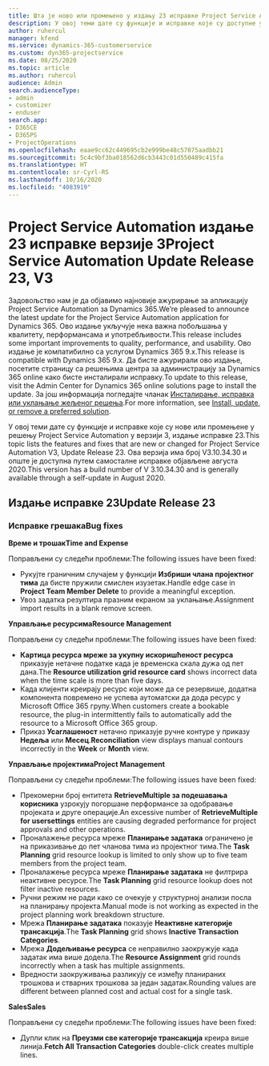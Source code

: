 ```yaml
---
title: Шта је ново или промењено у издању 23 исправке Project Service Automation верзије 3
description: У овој теми дате су функције и исправке које су доступне у издању 23 исправке за Project Service Automation верзије 3.
author: ruhercul
manager: kfend
ms.service: dynamics-365-customerservice
ms.custom: dyn365-projectservice
ms.date: 08/25/2020
ms.topic: article
ms.author: ruhercul
audience: Admin
search.audienceType:
- admin
- customizer
- enduser
search.app:
- D365CE
- D365PS
- ProjectOperations
ms.openlocfilehash: eaae9cc62c449695cb2e999be48c57075aadbb21
ms.sourcegitcommit: 5c4c9bf3ba018562d6cb3443c01d550489c415fa
ms.translationtype: HT
ms.contentlocale: sr-Cyrl-RS
ms.lasthandoff: 10/16/2020
ms.locfileid: "4083919"
---
```

# <a name="project-service-automation-update-release-23-v3"></a><span data-ttu-id="bba84-103">Project Service Automation издање 23 исправке верзије 3</span><span class="sxs-lookup"><span data-stu-id="bba84-103">Project Service Automation Update Release 23, V3</span></span>

<span data-ttu-id="bba84-104">Задовољство нам је да објавимо најновије ажурирање за апликацију Project Service Automation за Dynamics 365.</span><span class="sxs-lookup"><span data-stu-id="bba84-104">We’re pleased to announce the latest update for the Project Service Automation application for Dynamics 365.</span></span> <span data-ttu-id="bba84-105">Ово издање укључује нека важна побољшања у квалитету, перформансама и употребљивости.</span><span class="sxs-lookup"><span data-stu-id="bba84-105">This release includes some important improvements to quality, performance, and usability.</span></span> <span data-ttu-id="bba84-106">Ово издање је компатибилно са услугом Dynamics 365 9.x.</span><span class="sxs-lookup"><span data-stu-id="bba84-106">This release is compatible with Dynamics 365 9.x.</span></span> <span data-ttu-id="bba84-107">Да бисте ажурирали ово издање, посетите страницу са решењима центра за администрацију за Dynamics 365 online како бисте инсталирали исправку.</span><span class="sxs-lookup"><span data-stu-id="bba84-107">To update to this release, visit the Admin Center for Dynamics 365 online solutions page to install the update.</span></span> <span data-ttu-id="bba84-108">За још информација погледајте чланак [Инсталирање, исправка или уклањање жељеног решења](https://docs.microsoft.com/power-platform/admin/install-remove-preferred-solution).</span><span class="sxs-lookup"><span data-stu-id="bba84-108">For more information, see [Install, update, or remove a preferred solution](https://docs.microsoft.com/power-platform/admin/install-remove-preferred-solution).</span></span>

<span data-ttu-id="bba84-109">У овој теми дате су функције и исправке које су нове или промењене у решењу Project Service Automation у верзији 3, издање исправке 23.</span><span class="sxs-lookup"><span data-stu-id="bba84-109">This topic lists the features and fixes that are new or changed for Project Service Automation V3, Update Release 23.</span></span> <span data-ttu-id="bba84-110">Ова верзија има број V3.10.34.30 и опште је доступна путем самосталне исправке објављене августа 2020.</span><span class="sxs-lookup"><span data-stu-id="bba84-110">This version has a build number of V 3.10.34.30 and is generally available through a self-update in August 2020.</span></span>

## <a name="update-release-23"></a><span data-ttu-id="bba84-111">Издање исправке 23</span><span class="sxs-lookup"><span data-stu-id="bba84-111">Update Release 23</span></span>

### <a name="bug-fixes"></a><span data-ttu-id="bba84-112">Исправке грешака</span><span class="sxs-lookup"><span data-stu-id="bba84-112">Bug fixes</span></span>

<span data-ttu-id="bba84-113">**Време и трошак**</span><span class="sxs-lookup"><span data-stu-id="bba84-113">**Time and Expense**</span></span>

<span data-ttu-id="bba84-114">Поправљени су следећи проблеми:</span><span class="sxs-lookup"><span data-stu-id="bba84-114">The following issues have been fixed:</span></span>
- <span data-ttu-id="bba84-115">Рукујте граничним случајем у функцији **Избриши члана пројектног тима** да бисте пружили смислен изузетак.</span><span class="sxs-lookup"><span data-stu-id="bba84-115">Handle edge case in **Project Team Member Delete** to provide a meaningful exception.</span></span>
- <span data-ttu-id="bba84-116">Увоз задатка резултира празним екраном за уклањање.</span><span class="sxs-lookup"><span data-stu-id="bba84-116">Assignment import results in a blank remove screen.</span></span>

<span data-ttu-id="bba84-117">**Управљање ресурсима**</span><span class="sxs-lookup"><span data-stu-id="bba84-117">**Resource Management**</span></span>

<span data-ttu-id="bba84-118">Поправљени су следећи проблеми:</span><span class="sxs-lookup"><span data-stu-id="bba84-118">The following issues have been fixed:</span></span>

- <span data-ttu-id="bba84-119">**Картица ресурса мреже за укупну искоришћеност ресурса** приказује нетачне податке када је временска скала дужа од пет дана.</span><span class="sxs-lookup"><span data-stu-id="bba84-119">The **Resource utilization grid resource card** shows incorrect data when the time scale is more than five days.</span></span>
- <span data-ttu-id="bba84-120">Када клијенти креирају ресурс који може да се резервише, додатна компонента повремено не успева аутоматски да дода ресурс у Microsoft Office 365 групу.</span><span class="sxs-lookup"><span data-stu-id="bba84-120">When customers create a bookable resource, the plug-in intermittently fails to automatically add the resource to a Microsoft Office 365 group.</span></span>
- <span data-ttu-id="bba84-121">Приказ **Усаглашеност** нетачно приказује ручне контуре у приказу **Недеља** или **Месец**.</span><span class="sxs-lookup"><span data-stu-id="bba84-121">**Reconciliation** view displays manual contours incorrectly in the **Week** or **Month** view.</span></span>

<span data-ttu-id="bba84-122">**Управљање пројектима**</span><span class="sxs-lookup"><span data-stu-id="bba84-122">**Project Management**</span></span>

<span data-ttu-id="bba84-123">Поправљени су следећи проблеми:</span><span class="sxs-lookup"><span data-stu-id="bba84-123">The following issues have been fixed:</span></span>

- <span data-ttu-id="bba84-124">Прекомерни број ентитета **RetrieveMultiple за подешавања корисника** узрокују погоршане перформансе за одобравање пројеката и друге операције.</span><span class="sxs-lookup"><span data-stu-id="bba84-124">An excessive number of **RetrieveMultiple for usersettings** entities are causing degraded performance for project approvals and other operations.</span></span>
- <span data-ttu-id="bba84-125">Проналажење ресурса мреже **Планирање задатака** ограничено је на приказивање до пет чланова тима из пројектног тима.</span><span class="sxs-lookup"><span data-stu-id="bba84-125">The **Task Planning** grid resource lookup is limited to only show up to five team members from the project team.</span></span> 
- <span data-ttu-id="bba84-126">Проналажење ресурса мреже **Планирање задатака** не филтрира неактивне ресурсе.</span><span class="sxs-lookup"><span data-stu-id="bba84-126">The **Task Planning** grid resource lookup does not filter inactive resources.</span></span>
- <span data-ttu-id="bba84-127">Ручни режим не ради како се очекује у структурној анализи посла на планирању пројекта.</span><span class="sxs-lookup"><span data-stu-id="bba84-127">Manual mode is not working as expected in the project planning work breakdown structure.</span></span>
- <span data-ttu-id="bba84-128">Мрежа **Планирање задатака** показује **Неактивне категорије трансакција**.</span><span class="sxs-lookup"><span data-stu-id="bba84-128">The **Task Planning** grid shows **Inactive Transaction Categories**.</span></span>
- <span data-ttu-id="bba84-129">Мрежа **Додељивање ресурса** се неправилно заокружује када задатак има више додела.</span><span class="sxs-lookup"><span data-stu-id="bba84-129">The **Resource Assignment** grid rounds incorrectly when a task has multiple assignments.</span></span>
- <span data-ttu-id="bba84-130">Вредности заокруживања разликују се између планираних трошкова и стварних трошкова за један задатак.</span><span class="sxs-lookup"><span data-stu-id="bba84-130">Rounding values are different between planned cost and actual cost for a single task.</span></span>

<span data-ttu-id="bba84-131">**Sales**</span><span class="sxs-lookup"><span data-stu-id="bba84-131">**Sales**</span></span>

<span data-ttu-id="bba84-132">Поправљени су следећи проблеми:</span><span class="sxs-lookup"><span data-stu-id="bba84-132">The following issues have been fixed:</span></span>

- <span data-ttu-id="bba84-133">Дупли клик на **Преузми све категорије трансакција** креира више линија.</span><span class="sxs-lookup"><span data-stu-id="bba84-133">**Fetch All Transaction Categories** double-click creates multiple lines.</span></span>
